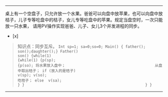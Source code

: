 ---
桌上有一个空盘子，只允许放一个水果。爸爸可以向盘中放苹果，也可以向盘中放桔子，儿子专等吃盘中的桔子，女儿专等吃盘中的苹果。规定当盘空时，一次只能放一只水果，
请用PV操作实现爸爸、儿子、女儿3个并发进程的同步。
- [x]  

> 知识点：同步互斥。
>     ```
>     Int sp=1; sa=0;so=0;
>     Main()
>     { father(); son();daughter();}
>     Father()                                                 son()
>     {while(1)                                                {while(1)
>       {p(sp);                                                   {p(so);
>         将水果放入盘中；                                        从盘中取出桔子；
>        if (放入的是桔子)                                        v(sp);
>           v(so);                                                    吃桔子；
>        else  v(sa);                                             }
>       }                                                      }
>     }
>     ```
>     

---